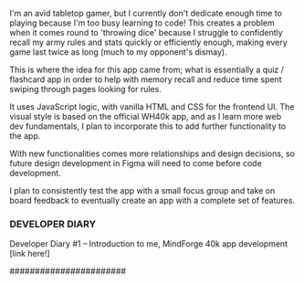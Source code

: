 I'm an avid tabletop gamer, but I currently don't dedicate enough time to playing because I'm too busy learning to code! This creates a problem when it comes round to 'throwing dice' because I struggle to confidently recall my army rules and stats quickly or efficiently enough, making every game last twice as long (much to my opponent's dismay).

This is where the idea for this app came from; what is essentially a quiz / flashcard app in order to help with memory recall and reduce time spent swiping through pages looking for rules.

It uses JavaScript logic, with vanilla HTML and CSS for the frontend UI. The visual style is based on the official WH40k app, and as I learn more web dev fundamentals, I plan to incorporate this to add further functionality to the app.

With new functionalities comes more relationships and design decisions, so future design development in Figma will need to come before code development.

I plan to consistently test the app with a small focus group and take on board feedback to eventually create an app with a complete set of features.

### DEVELOPER DIARY ###

Developer Diary #1 – Introduction to me, MindForge 40k app development
[link here!]

#######################

